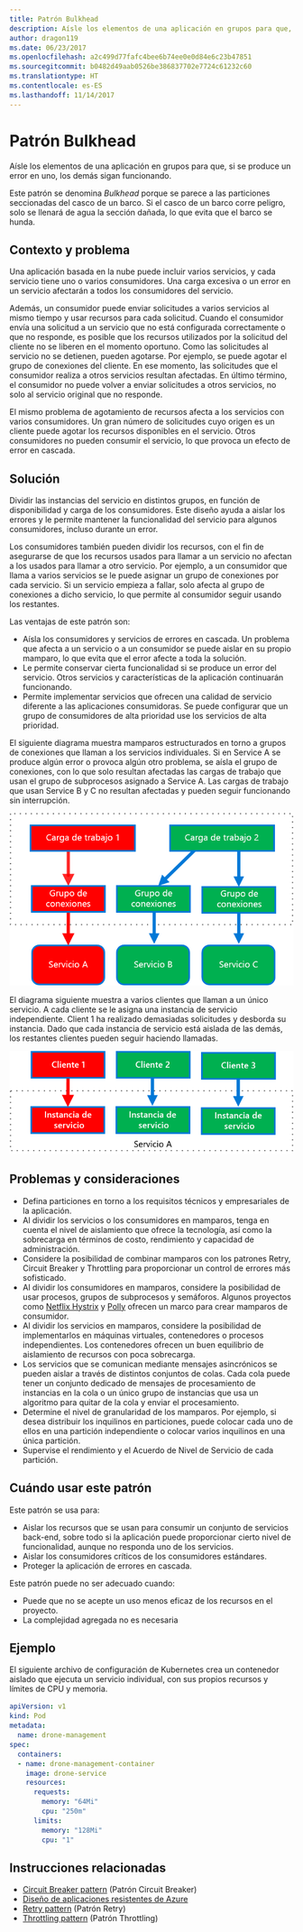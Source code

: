 ```yaml
---
title: Patrón Bulkhead
description: Aísle los elementos de una aplicación en grupos para que, si se produce un error en uno, los demás sigan funcionando
author: dragon119
ms.date: 06/23/2017
ms.openlocfilehash: a2c499d77fafc4bee6b74ee0e0d84e6c23b47851
ms.sourcegitcommit: b0482d49aab0526be386837702e7724c61232c60
ms.translationtype: HT
ms.contentlocale: es-ES
ms.lasthandoff: 11/14/2017
---
```

# <a name="bulkhead-pattern"></a>Patrón Bulkhead

Aísle los elementos de una aplicación en grupos para que, si se produce un error en uno, los demás sigan funcionando.

Este patrón se denomina *Bulkhead* porque se parece a las particiones seccionadas del casco de un barco. Si el casco de un barco corre peligro, solo se llenará de agua la sección dañada, lo que evita que el barco se hunda. 

## <a name="context-and-problem"></a>Contexto y problema

Una aplicación basada en la nube puede incluir varios servicios, y cada servicio tiene uno o varios consumidores. Una carga excesiva o un error en un servicio afectarán a todos los consumidores del servicio.

Además, un consumidor puede enviar solicitudes a varios servicios al mismo tiempo y usar recursos para cada solicitud. Cuando el consumidor envía una solicitud a un servicio que no está configurada correctamente o que no responde, es posible que los recursos utilizados por la solicitud del cliente no se liberen en el momento oportuno. Como las solicitudes al servicio no se detienen, pueden agotarse. Por ejemplo, se puede agotar el grupo de conexiones del cliente. En ese momento, las solicitudes que el consumidor realiza a otros servicios resultan afectadas. En último término, el consumidor no puede volver a enviar solicitudes a otros servicios, no solo al servicio original que no responde.

El mismo problema de agotamiento de recursos afecta a los servicios con varios consumidores. Un gran número de solicitudes cuyo origen es un cliente puede agotar los recursos disponibles en el servicio. Otros consumidores no pueden consumir el servicio, lo que provoca un efecto de error en cascada.

## <a name="solution"></a>Solución

Dividir las instancias del servicio en distintos grupos, en función de disponibilidad y carga de los consumidores. Este diseño ayuda a aislar los errores y le permite mantener la funcionalidad del servicio para algunos consumidores, incluso durante un error.

Los consumidores también pueden dividir los recursos, con el fin de asegurarse de que los recursos usados para llamar a un servicio no afectan a los usados para llamar a otro servicio. Por ejemplo, a un consumidor que llama a varios servicios se le puede asignar un grupo de conexiones por cada servicio. Si un servicio empieza a fallar, solo afecta al grupo de conexiones a dicho servicio, lo que permite al consumidor seguir usando los restantes.

Las ventajas de este patrón son:

- Aísla los consumidores y servicios de errores en cascada. Un problema que afecta a un servicio o a un consumidor se puede aislar en su propio mamparo, lo que evita que el error afecte a toda la solución.
- Le permite conservar cierta funcionalidad si se produce un error del servicio. Otros servicios y características de la aplicación continuarán funcionando.
- Permite implementar servicios que ofrecen una calidad de servicio diferente a las aplicaciones consumidoras. Se puede configurar que un grupo de consumidores de alta prioridad use los servicios de alta prioridad. 

El siguiente diagrama muestra mamparos estructurados en torno a grupos de conexiones que llaman a los servicios individuales. Si en Service A se produce algún error o provoca algún otro problema, se aísla el grupo de conexiones, con lo que solo resultan afectadas las cargas de trabajo que usan el grupo de subprocesos asignado a Service A. Las cargas de trabajo que usan Service B y C no resultan afectadas y pueden seguir funcionando sin interrupción.

![](./_images/bulkhead-1.png) 

El diagrama siguiente muestra a varios clientes que llaman a un único servicio. A cada cliente se le asigna una instancia de servicio independiente. Client 1 ha realizado demasiadas solicitudes y desborda su instancia. Dado que cada instancia de servicio está aislada de las demás, los restantes clientes pueden seguir haciendo llamadas.

![](./_images/bulkhead-2.png)
     
## <a name="issues-and-considerations"></a>Problemas y consideraciones

- Defina particiones en torno a los requisitos técnicos y empresariales de la aplicación.
- Al dividir los servicios o los consumidores en mamparos, tenga en cuenta el nivel de aislamiento que ofrece la tecnología, así como la sobrecarga en términos de costo, rendimiento y capacidad de administración.
- Considere la posibilidad de combinar mamparos con los patrones Retry, Circuit Breaker y Throttling para proporcionar un control de errores más sofisticado.
- Al dividir los consumidores en mamparos, considere la posibilidad de usar procesos, grupos de subprocesos y semáforos. Algunos proyectos como [Netflix Hystrix][hystrix] y [Polly][polly] ofrecen un marco para crear mamparos de consumidor.
- Al dividir los servicios en mamparos, considere la posibilidad de implementarlos en máquinas virtuales, contenedores o procesos independientes. Los contenedores ofrecen un buen equilibrio de aislamiento de recursos con poca sobrecarga.
- Los servicios que se comunican mediante mensajes asincrónicos se pueden aislar a través de distintos conjuntos de colas. Cada cola puede tener un conjunto dedicado de mensajes de procesamiento de instancias en la cola o un único grupo de instancias que usa un algoritmo para quitar de la cola y enviar el procesamiento.
- Determine el nivel de granularidad de los mamparos. Por ejemplo, si desea distribuir los inquilinos en particiones, puede colocar cada uno de ellos en una partición independiente o colocar varios inquilinos en una única partición.
- Supervise el rendimiento y el Acuerdo de Nivel de Servicio de cada partición.

## <a name="when-to-use-this-pattern"></a>Cuándo usar este patrón

Este patrón se usa para:

- Aislar los recursos que se usan para consumir un conjunto de servicios back-end, sobre todo si la aplicación puede proporcionar cierto nivel de funcionalidad, aunque no responda uno de los servicios.
- Aislar los consumidores críticos de los consumidores estándares.
- Proteger la aplicación de errores en cascada.

Este patrón puede no ser adecuado cuando:

- Puede que no se acepte un uso menos eficaz de los recursos en el proyecto.
- La complejidad agregada no es necesaria

## <a name="example"></a>Ejemplo

El siguiente archivo de configuración de Kubernetes crea un contenedor aislado que ejecuta un servicio individual, con sus propios recursos y límites de CPU y memoria.

```yml
apiVersion: v1
kind: Pod
metadata:
  name: drone-management
spec:
  containers:
  - name: drone-management-container
    image: drone-service
    resources:
      requests:
        memory: "64Mi"
        cpu: "250m"
      limits:
        memory: "128Mi"
        cpu: "1"
```

## <a name="related-guidance"></a>Instrucciones relacionadas

- [Circuit Breaker pattern](./circuit-breaker.md) (Patrón Circuit Breaker)
- [Diseño de aplicaciones resistentes de Azure](../resiliency/index.md)
- [Retry pattern](./retry.md) (Patrón Retry)
- [Throttling pattern](./throttling.md) (Patrón Throttling)


<!-- links -->

[hystrix]: https://github.com/Netflix/Hystrix
[polly]: https://github.com/App-vNext/Polly